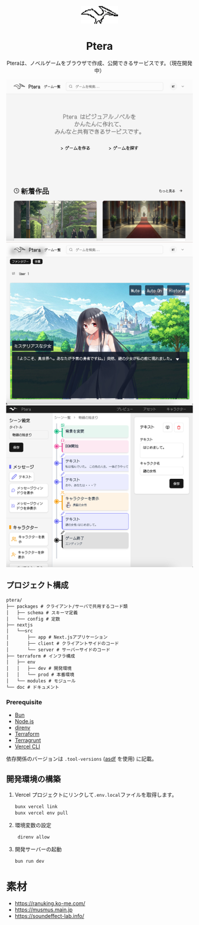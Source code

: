 <div align="center">
  <div>
    <img src="./doc/logo.png" alt="Ptera Logo" width="100">
    <h1>Ptera</h1>
  </div>
  <p>Pteraは、ノベルゲームをブラウザで作成、公開できるサービスです。（現在開発中）
</p>
</div>

<img src="./doc/screenshot-top.png" alt="スクリーンショット・トップページ" width="800">
<img src="./doc/screenshot-player.jpeg" alt="スクリーンショット・詳細ページ" width="800">
<img src="./doc/screenshot-editor.png" alt="スクリーンショット・編集ページ" width="800">

## プロジェクト構成

```
ptera/
├── packages # クライアント/サーバで共用するコード類
│   ├── schema # スキーマ定義
│   └── config # 定数
├── nextjs
│   └──src
│       ├── app # Next.jsアプリケーション
│       ├── client # クライアントサイドのコード
│       └── server # サーバーサイドのコード
├── terraform # インフラ構成
│   ├── env
│   │   ├── dev # 開発環境
│   │   └── prod # 本番環境
│   └── modules # モジュール
└── doc # ドキュメント
```

### Prerequisite
- [Bun](https://bun.sh/)
- [Node.js](https://nodejs.org/)
- [direnv](https://direnv.net/)
- [Terraform](https://www.terraform.io/)
- [Terragrunt](https://terragrunt.gruntwork.io/)
- [Vercel CLI](https://vercel.com/docs/cli)

依存関係のバージョンは `.tool-versions` ([asdf](https://asdf-vm.com/) を使用) に記載。

## 開発環境の構築
1. Vercel プロジェクトにリンクして`.env.local`ファイルを取得します。
   ```bash
   bunx vercel link
   bunx vercel env pull
   ```
2. 環境変数の設定
   ```bash
    direnv allow
    ```
3. 開発サーバーの起動
   ```bash
   bun run dev
   ```

# 素材

- https://ranuking.ko-me.com/
- https://musmus.main.jp
- https://soundeffect-lab.info/
